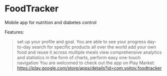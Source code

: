 # FoodTracker
Mobile app for nutrition and diabetes control

Features: 
>set up your profile and goal. You are able to see your progress day-to-day
>search for specific products all over the world
>add your own food and reuse it across multiple meals
>view comprehensive analytics and statistics in the form of charts, perform easy one-touch navigation
You are welcomed to check out the app on Play Market: https://play.google.com/store/apps/details?id=com.voitov.foodtracker

